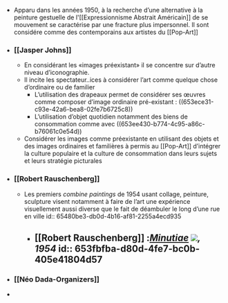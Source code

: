 - Apparu dans les années 1950, à la recherche d’une alternative à la peinture gestuelle de l'[[Expressionnisme Abstrait Américain]] de se mouvement se caractérise par une fracture plus impersonnel. Il sont considére comme des contemporains aux artistes du [[Pop-Art]]
- ### [[Jasper Johns]]
	- En considérant les «images préexistant» il se concentre sur d’autre niveau d’iconographie.
	- Il incite les spectateur..ices à considérer l’art comme quelque chose d’ordinaire ou de familier
		- L’utilisation des drapeaux permet de considérer ses œuvres comme composer d’image ordinaire pré-existant : ((653ece31-c93e-42a6-bea8-02fe7b6725c8))
		- L’utilisation d’objet quotidien notamment des biens de consommation comme avec ((653ee430-b774-4c95-a86c-b76061c0e54d))
	- Considérer les images comme préexistante en utilisant des objets et des images ordinaires et familières à permis au [[Pop-Art]] d’intégrer la culture populaire et la culture de consommation dans leurs sujets et leurs stratégie picturales
- ### [[Robert Rauschenberg]]
	- Les premiers *combine paintings* de 1954 usant collage, peinture, sculpture visent notamment à faire de l’art une expérience visuellement aussi diverse que le fait de déambuler le long d’une rue en ville
	  id:: 65480be3-db0d-4b16-af81-2255a4ecd935
		- [[Robert Rauschenberg]] :[*Minutiae*](https://www.cineclubdecaen.com/peinture/peintres/rauschenberg/minutiae.htm) ![](https://www.cineclubdecaen.com/cinepho/peint/rauschenberg/menusdetailsh450.jpg)*, 1954*
		  id:: 653fbfba-d80d-4fe7-bc0b-405e41804d57
			-
- ### [[Néo Dada-Organizers]]
-